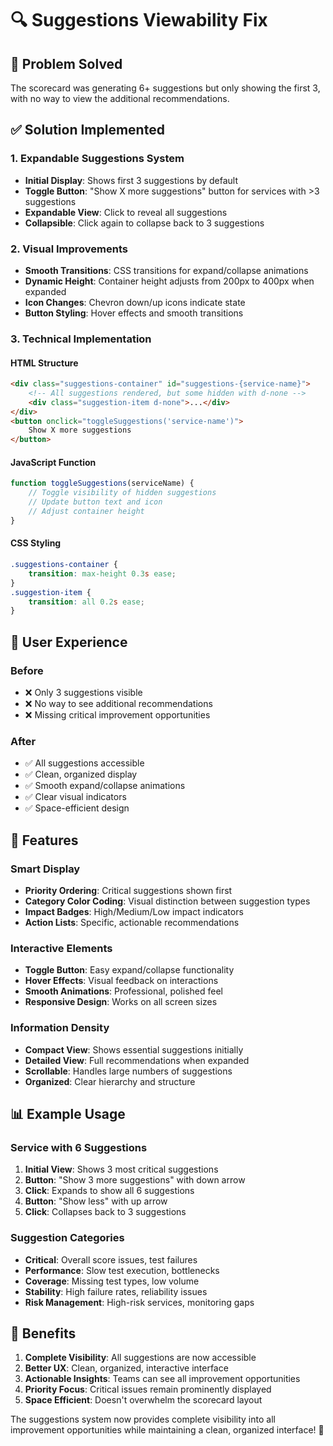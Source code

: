 # 🔍 **Suggestions Viewability Fix**

## 🎯 **Problem Solved**

The scorecard was generating 6+ suggestions but only showing the first 3, with no way to view the additional recommendations.

## ✅ **Solution Implemented**

### **1. Expandable Suggestions System**
- **Initial Display**: Shows first 3 suggestions by default
- **Toggle Button**: "Show X more suggestions" button for services with >3 suggestions
- **Expandable View**: Click to reveal all suggestions
- **Collapsible**: Click again to collapse back to 3 suggestions

### **2. Visual Improvements**
- **Smooth Transitions**: CSS transitions for expand/collapse animations
- **Dynamic Height**: Container height adjusts from 200px to 400px when expanded
- **Icon Changes**: Chevron down/up icons indicate state
- **Button Styling**: Hover effects and smooth transitions

### **3. Technical Implementation**

#### **HTML Structure**
```html
<div class="suggestions-container" id="suggestions-{service-name}">
    <!-- All suggestions rendered, but some hidden with d-none -->
    <div class="suggestion-item d-none">...</div>
</div>
<button onclick="toggleSuggestions('service-name')">
    Show X more suggestions
</button>
```

#### **JavaScript Function**
```javascript
function toggleSuggestions(serviceName) {
    // Toggle visibility of hidden suggestions
    // Update button text and icon
    // Adjust container height
}
```

#### **CSS Styling**
```css
.suggestions-container {
    transition: max-height 0.3s ease;
}
.suggestion-item {
    transition: all 0.2s ease;
}
```

## 🎨 **User Experience**

### **Before**
- ❌ Only 3 suggestions visible
- ❌ No way to see additional recommendations
- ❌ Missing critical improvement opportunities

### **After**
- ✅ All suggestions accessible
- ✅ Clean, organized display
- ✅ Smooth expand/collapse animations
- ✅ Clear visual indicators
- ✅ Space-efficient design

## 🚀 **Features**

### **Smart Display**
- **Priority Ordering**: Critical suggestions shown first
- **Category Color Coding**: Visual distinction between suggestion types
- **Impact Badges**: High/Medium/Low impact indicators
- **Action Lists**: Specific, actionable recommendations

### **Interactive Elements**
- **Toggle Button**: Easy expand/collapse functionality
- **Hover Effects**: Visual feedback on interactions
- **Smooth Animations**: Professional, polished feel
- **Responsive Design**: Works on all screen sizes

### **Information Density**
- **Compact View**: Shows essential suggestions initially
- **Detailed View**: Full recommendations when expanded
- **Scrollable**: Handles large numbers of suggestions
- **Organized**: Clear hierarchy and structure

## 📊 **Example Usage**

### **Service with 6 Suggestions**
1. **Initial View**: Shows 3 most critical suggestions
2. **Button**: "Show 3 more suggestions" with down arrow
3. **Click**: Expands to show all 6 suggestions
4. **Button**: "Show less" with up arrow
5. **Click**: Collapses back to 3 suggestions

### **Suggestion Categories**
- **Critical**: Overall score issues, test failures
- **Performance**: Slow test execution, bottlenecks
- **Coverage**: Missing test types, low volume
- **Stability**: High failure rates, reliability issues
- **Risk Management**: High-risk services, monitoring gaps

## 🎯 **Benefits**

1. **Complete Visibility**: All suggestions are now accessible
2. **Better UX**: Clean, organized, interactive interface
3. **Actionable Insights**: Teams can see all improvement opportunities
4. **Priority Focus**: Critical issues remain prominently displayed
5. **Space Efficient**: Doesn't overwhelm the scorecard layout

The suggestions system now provides complete visibility into all improvement opportunities while maintaining a clean, organized interface! 🎯
